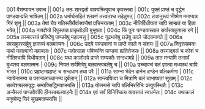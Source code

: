 001  वैशम्पायन उवाच ||
001a ततः शारद्वतो वाक्यमित्युवाच कृपस्तदा |
001c युक्तं प्राप्तं च वृद्धेन पाण्डवान्प्रति भाषितम् ||
002a धर्मार्थसहितं श्लक्ष्णं तत्त्वतश्च सहेतुमत् |
002c तत्रानुरूपं भीष्मेण ममाप्यत्र गिरं शृणु ||
003a तेषां चैव गतिस्तीर्थैर्वासश्चैषां प्रचिन्त्यताम् |
003c नीतिर्विधीयतां चापि साम्प्रतं या हिता भवेत् ||
004a नावज्ञेयो रिपुस्तात प्राकृतोऽपि बुभूषता |
004c किं पुनः पाण्डवास्तात सर्वास्त्रकुशला रणे ||
005a तस्मात्सत्रं प्रविष्टेषु पाण्डवेषु महात्मसु | 
005c गूढभावेषु छन्नेषु काले चोदयमागते ||
006a स्वराष्ट्रपरराष्ट्रेषु ज्ञातव्यं बलमात्मनः |
006c उदये पाण्डवानां च प्राप्ते काले न संशयः ||
007a निवृत्तसमयाः पार्था महात्मानो महाबलाः |
007c महोत्साहा भविष्यन्ति पाण्डवा ह्यतितेजसः ||
008a तस्माद्बलं च कोशं च नीतिश्चापि विधीयताम् |
008c यथा कालोदये प्राप्ते सम्यक्तैः सन्दधामहे ||
009a तात मन्यामि तत्सर्वं बुध्यस्व बलमात्मनः |
009c नियतं सर्वमित्रेषु बलवत्स्वबलेषु च ||
010a उच्चावचं बलं ज्ञात्वा मध्यस्थं चापि भारत |
010c प्रहृष्टमप्रहृष्टं च सन्दधाम तथा परैः ||
011a साम्ना भेदेन दानेन दण्डेन बलिकर्मणा |
011c न्यायेनानम्य च परान्बलाच्चानम्य दुर्बलान् ||
012a सान्त्वयित्वा च मित्राणि बलं चाभाष्यतां सुखम् |
012c सकोशबलसंवृद्धः सम्यक्सिद्धिमवाप्स्यसि ||
013a योत्स्यसे चापि बलिभिररिभिः प्रत्युपस्थितैः |
013c अन्यैस्त्वं पाण्डवैर्वापि हीनस्वबलवाहनैः ||
014a एवं सर्वं विनिश्चित्य व्यवसायं स्वधर्मतः |
014c यथाकालं मनुष्येन्द्र चिरं सुखमवाप्स्यसि ||
